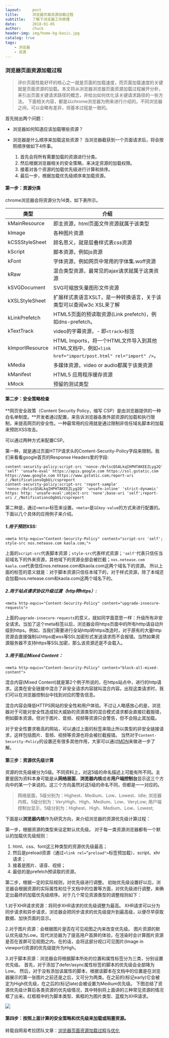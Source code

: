 ```yaml
---
layout:     post                   
title:      浏览器页面资源加载过程    
subtitle:   了解下浏览器工作原理
date:       2018-01-05
author:     chuck
header-img: img/home-bg-basic.jpg
catalog: true                      
tags:                               
    - 浏览器
    - 资源
---
```


### 浏览器页面资源加载过程

> 评价页面性能好坏的核心之一就是页面的加载速度，而页面加载速度的关键就是页面资源的加载。本文将从浏览器浏览器页面资源加载过程展开分析，来引出页面关键请求路径的概念，并给出如何优化该关键请求路径的一些方法。
> 下面相关内容，都是以chrome浏览器为例来进行介绍的。不同浏览器之间，可以会略有差异，但基本过程是一致的。

首先抛出两个问题：

* 浏览器如何知道应该加载哪些资源？
* 浏览器是什么顺序来加载这些资源？ 当浏览器截获到一个页面请求后，将会按照顺序做如下4件事。

    1. 首先会将所有需要加载的资源进行分类。
    2. 然后根据浏览器相关的安全策略，来决定资源的加载权限。
    3. 接着对各个资源的加载优先级进行计算和排序。
    4. 最后一步，根据加载优先级顺序来加载资源。

#### 第一步：资源分类

chrome浏览器会将资源分为14类，如下表所示。


| 类型 | 介绍 |
| --- | --- |
| kMainResource |  即主资源，html页面文件资源就属于该类型 |
| kImage | 各种图片资源 |
| kCSSStyleSheet |  顾名思义，就是层叠样式表css资源|
| kScript |  脚本资源，例如js资源|
| kFont |  字体资源，例如网页中常用的字体集.woff资源|
| kRaw |  混合类型资源，最常见的ajax请求就属于这类资源 |
| kSVGDocument |  SVG可缩放矢量图形文件资源|
| kXSLStyleSheet |  扩展样式表语言XSLT，是一种转换语言，关于该类型可以查阅w3c XSL来了解|
| kLinkPrefetch |  HTML5页面的预读取资源(Link prefetch)，例如dns-prefetch。|
| kTextTrack |  video的字幕资源，- 即`<track>`标签|
| kImportResource | HTML Imports，将一个HTML文件导入到其他HTML文档中，例如`<link href="import/post.html" rel="import" />`。 |
| kMedia |  多媒体资源，video or audio都属于该类资源 |
| kManifest |  HTML5 应用程序缓存资源|
| kMock | 预留的测试类型 |

#### 第二步：安全策略检查

**网页安全政策（Content Security Policy，缩写 CSP）是由浏览器提供的一种白名单制度。**开发者通过配置，来告诉浏览器各类外部资源的加载和执行限制，来提高网页的安全性。一种最常用的应用就是通过限制非信任域名脚本的加载来预防XSS攻击。

可以通过两种方式来配置CSP。

第一种，就是通过页面HTTP请求头的Content-Security-Policy字段来限制。我们来看看google首页的Response Headers里的字段:


```
content-security-policy:script-src 'nonce-/8vlscQSALkqIHPHTAKEEZLyg2Q' 'self' 'unsafe-eval' https://apis.google.com https://ssl.gstatic.com https://www.google.com https://www.gstatic.com;report-uri /_/NotificationsOgbUi/cspreport
content-security-policy:script-src 'report-sample' 'nonce-/8vlscQSALkqIHPHTAKEEZLyg2Q' 'unsafe-inline' 'strict-dynamic' https: http: 'unsafe-eval';object-src 'none';base-uri 'self';report-uri /_/NotificationsOgbUi/cspreport
```

第二种是，通过`<meta>`标签来设置。`<meta>`是以`key-value`的方式来进行配置的。下面以几个具体的应用例子来介绍。

##### 1.用于预防XSS:


```
<meta http-equiv="Content-Security-Policy" content="script-src 'self'; style-src nos.netease.com kaola.com;">
```
上面的`script-src`代表脚本资源；`style-src`代表样式资源；`'self'`代表只信任当前域名下的外来资源，其他域下的资源全部会被拦截；`nos.netease.com kaola.com`代表信任nos.netease.com和kaola.com这两个域名下的资源。
所以上面的标签的意义就是：对于脚本资源只信任本域下的，对于样式资源，除了本域还会加载nos.netease.com和kaola.com这两个域名下的。

##### 2.用于站点请求协议升级过渡（http转https）:


```
<meta http-equiv="Content-Security-Policy" content="upgrade-insecure-requests">
```

上面的`upgrade-insecure-requests`的意义，就如同字面意思一样：升级所有非安全请求。当加了这个meta标签以后，浏览器会将https页面中的所有htttp请自动升级到https。例如，当我们需要进行全站http转https改造时，对于原有的大量http资源会直接强制以https或wss等SSL加密形式发送请求而不会报错。当然如果资源服务器不支持https等SSL加密，那么该资源还是不会载入。

##### 3.用于阻止Mixed Content：


```
<meta http-equiv="Content-Security-Policy" content="block-all-mixed-content">
```

混合内容(Mixed Content)就是第2个例子所说的，在https站点中，进行的http请求。这类在安全链接中混合了非安全请求内容就叫混合内容。出现这类请求时，我们可以在浏览器控制台中找到对应的警告信息。

混合内容会降低HTTPS网站的安全性和用户体验。不过让人略感放心的是，浏览器对于可能对安全性造成较大威胁的资源类型的混合模式请求都会直接拦截报错，例如脚本资源。但对于图片、音频、视频等资源只会警告，但不会阻止其加载。

对于安全性要求极高的网站，可以通过上面的标签来阻止所以类型的非安全链接请求，这样包括图片、音频、视频等资源也将会被拦截报错。 当然对于`Content-Security-Policy`的设置还有很多其他作用，大家可以通过[MDN](https://developer.mozilla.org/zh-CN/docs/Web/Security/CSP/Using_Content_Security_Policy)来做进一步了解。

#### 第三步：资源优先级计算

资源的优先级被分为5级。不同资料上，对这5级的命名描述上可能有所不同。主要是因为资料本身可能是从**网络层面**，**浏览器内核**或者**用户端控制台**显示这三个方向中的某一个来说的。这三个方向虽然对这5级的命名不同，但都是一一对应的。

> 网络层面，5级分别为：Highest、Medium、Low、Lowest、Idle;
> 浏览器内核，5级分别为：VeryHigh、High、Medium、Low、VeryLow;
> 用户端控制台显示，5级分别为：Highest、High、Medium、Low、Lowest;


下面是以**浏览器内核**作为研究方向，来介绍浏览器的资源优先级计算过程：

第一步，根据资源的类型来设定默认优先级。
对于每一类资源浏览器都有一个默认的加载优先级规则：


1. html、css、font这三种类型的资源优先级最高；
2. 然后是preload资源（通过`<link rel=“preload">`标签预加载）、script、xhr请求；
3. 接着是图片、语音、视频；
4. 最低的是prefetch预读取的资源。


第二步，根据一定的实际规则，对优先级进行调整。
初始优先级设置好以后，浏览器会根据资源的实际属性和位于文档中的位置等方面，对优先级进行调整，来确定出最终的加载优先级顺序。对于几个常见资源类型的调整规则如下：


1.对于XHR请求资源：将同步XHR请求的优先级调整为最高。
XHR请求可以分为同步请求和异步请求，浏览器会把同步请求的优先级提升到最高级，以便尽早获取数据、加快页面的显示。

2.对于图片资源：会根据图片是否在可见视图之内来改变优先级。
图片资源的默认优先级为Low。现代浏览器为了提高用户首屏的体验，在渲染时会计算图片资源是否在首屏可见视图之内，在的话，会将这部分视口可见图片(Image in viewport)资源的优先级提升为High。

3.对于脚本资源：浏览器会将根据脚本所处的位置和属性标签分为三类，分别设置优先级。
首先，对于添加了defer/async属性标签的脚本的优先级会全部降为Low。
然后，对于没有添加该属性的脚本，根据该脚本在文档中的位置是在浏览器展示的第一张图片之前还是之后，又可分为两类。在之前的(标记early)它会被定为High优先级，在之后的(标记late)会被设置为Medium优先级。
下图总结了资源优先级计算后各类资源的优先级情况，其中特别将上面讲的三种常见资源的情况框了出来。红框框中的为脚本类型、紫框的为图片类型、蓝框为XHR请求。

![](https://ws1.sinaimg.cn/large/006tNc79gy1fn5r52wn45j30l60l0mym.jpg)

#### 第四步：按照上面计算的安全策略和优先级来加载或阻塞资源。



转载自网易考拉团队文章：[浏览器页面资源加载过程与优化](https://juejin.im/post/5a4ed917f265da3e317df515)









